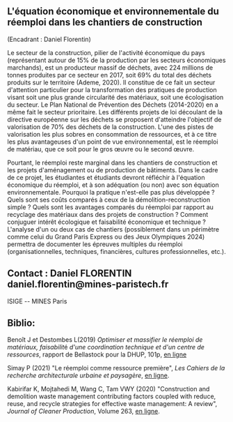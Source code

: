 ## L\'équation économique et environnementale du réemploi dans les chantiers de construction

(Encadrant : Daniel Florentin)

Le secteur de la construction, pilier de l'activité économique du pays (représentant autour de 15% de la production par les secteurs économiques marchands), est un producteur massif de déchets, avec 224 millions de tonnes produites par ce secteur en 2017, soit 69% du total des déchets produits sur le territoire (Ademe, 2020). Il constitue de ce fait un secteur d'attention particulier pour la transformation des pratiques de production visant soit une plus grande circularité des matériaux, soit une écologisation du secteur. Le Plan National de Prévention des Déchets (2014-2020) en a même fait le secteur prioritaire. Les différents projets de loi découlant de la directive européenne sur les déchets se proposent d'atteindre l'objectif de valorisation de 70% des déchets de la construction. L'une des pistes de valorisation les plus sobres en consommation de ressources, et à ce titre les plus avantageuses d'un point de vue environnemental, est le réemploi de matériau, que ce soit pour le gros œuvre ou le second œuvre.

Pourtant, le réemploi reste marginal dans les chantiers de construction
et les projets d'aménagement ou de production de bâtiments. Dans le
cadre de ce projet, les étudiantes et étudiants devront réfléchir à
l'équation économique du réemploi, et à son adéquation (ou non) avec son
équation environnementale. Pourquoi la pratique n'est-elle pas plus
développée ? Quels sont ses coûts comparés à ceux de la
démolition-reconstruction simple ? Quels sont les avantages comparés du
réemploi par rapport au recyclage des matériaux dans des projets de
construction ? Comment conjuguer intérêt écologique et faisabilité
économique et technique ? L'analyse d'un ou deux cas de chantiers
(possiblement dans un périmètre comme celui du Grand Paris Express ou
des Jeux Olympiques 2024) permettra de documenter les épreuves multiples
du réemploi (organisationnelles, techniques, financières, cultures
professionnelles, etc.).

## Contact : Daniel FLORENTIN daniel.florentin\@mines-paristech.fr
ISIGE -- MINES Paris

## Biblio:

Benoît J et Destombes L(2019) *Optimiser et massifier le réemploi de
matériaux, faisabilit*é *d\'une coordination technique et d\'un centre
de ressources*, rapport de Bellastock pour la DHUP, 101p, [en ligne](https://www.bellastock.com/wp-content/uploads/2020/01/BS_RESSOURCES_REEMPLOI_DOSSIER_2019-09-29.pdf)

Simay P (2021) "Le réemploi comme ressource première", *Les Cahiers de
la recherche architecturale urbaine et paysagère*, [en ligne](http://journals.openedition.org/craup/7092).

Kabirifar K, Mojtahedi M, Wang C, Tam VWY (2020) "Construction and
demolition waste management contributing factors coupled with reduce,
reuse, and recycle strategies for effective waste management: A review",
*Journal of Cleaner Production*, Volume 263, [en ligne](https://www.sciencedirect.com/science/article/pii/S0959652620313123?casa_token=xObQBebRaIMAAAAA:G1cD5H7FzV442RjvRPeolabBcj5_lsYzcXhX6yorFDFdmp7ccRwsyeJb4mi84g4phQplugoYpUg).
